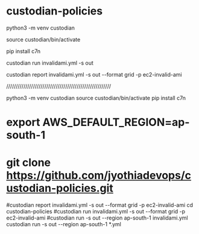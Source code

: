 # custodian-policies

python3 -m venv custodian

source custodian/bin/activate

pip install c7n


custodian run invalidami.yml -s out


custodian report  invalidami.yml -s out --format grid -p ec2-invalid-ami

///////////////////////////////////////////////////////

python3 -m venv custodian
source custodian/bin/activate
pip install c7n
# export AWS_DEFAULT_REGION=ap-south-1
# git clone https://github.com/jyothiadevops/custodian-policies.git
#custodian report  invalidami.yml -s out --format grid -p ec2-invalid-ami
cd custodian-policies
#custodian run invalidami.yml -s out --format grid -p ec2-invalid-ami
#custodian run -s out --region ap-south-1 invalidami.yml
custodian run -s out --region ap-south-1 *.yml


